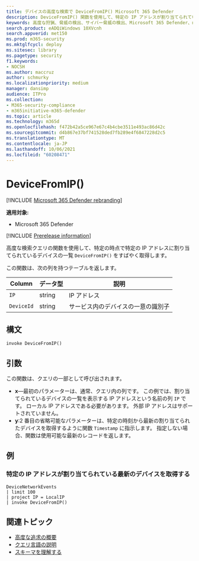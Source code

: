 ```yaml
---
title: デバイスの高度な検索で DeviceFromIP() Microsoft 365 Defender
description: DeviceFromIP() 関数を使用して、特定の IP アドレスが割り当てられているデバイスを取得する方法について説明します。
keywords: 高度な狩猟、脅威の検出、サイバー脅威の検出、Microsoft 365 Defender、microsoft 365、m365、検索、クエリ、テレメトリ、スキーマ参照、kusto、device、devicefromIP、function、enrichment
search.product: eADQiWindows 10XVcnh
search.appverid: met150
ms.prod: m365-security
ms.mktglfcycl: deploy
ms.sitesec: library
ms.pagetype: security
f1.keywords:
- NOCSH
ms.author: maccruz
author: schmurky
ms.localizationpriority: medium
manager: dansimp
audience: ITPro
ms.collection:
- M365-security-compliance
- m365initiative-m365-defender
ms.topic: article
ms.technology: m365d
ms.openlocfilehash: f472b42a5ce967e67c4b4cbe3511e493ac86d42c
ms.sourcegitcommit: d4b867e37bf741528ded7fb289e4f6847228d2c5
ms.translationtype: MT
ms.contentlocale: ja-JP
ms.lasthandoff: 10/06/2021
ms.locfileid: "60208471"
---
```

# <a name="devicefromip"></a>DeviceFromIP()

[!INCLUDE [Microsoft 365 Defender rebranding](../includes/microsoft-defender.md)]


**適用対象:**
- Microsoft 365 Defender


[!INCLUDE [Prerelease information](../includes/prerelease.md)]


高度な検索クエリの関数を使用して、特定の時点で特定の IP アドレスに割り当てられているデバイスの一覧 `DeviceFromIP()` をすばやく取得します。 [](advanced-hunting-overview.md) 

この関数は、次の列を持つテーブルを返します。

| Column | データ型 | 説明 |
|------------|-------------|-------------|
| `IP` | string | IP アドレス  |
| `DeviceId` | string | サービス内のデバイスの一意の識別子 |


## <a name="syntax"></a>構文

```kusto
invoke DeviceFromIP()
```

## <a name="arguments"></a>引数

この関数は、クエリの一部として呼び出されます。

- **x**—最初のパラメーターは、通常、クエリ内の列です。 この例では、割り当てられているデバイスの一覧を表示する IP アドレスという名前の列 `IP` です。 ローカル IP アドレスである必要があります。 外部 IP アドレスはサポートされていません。
- **y**:2 番目の省略可能なパラメーターは、特定の時刻から最新の割り当てられたデバイスを取得するように関数 `Timestamp` に指示します。 指定しない場合、関数は使用可能な最新のレコードを返します。

## <a name="example"></a>例


### <a name="get-the-latest-devices-that-have-been-assigned-specific-ip-addresses"></a>特定の IP アドレスが割り当てられている最新のデバイスを取得する

```kusto
DeviceNetworkEvents 
| limit 100 
| project IP = LocalIP 
| invoke DeviceFromIP()
```

## <a name="related-topics"></a>関連トピック
- [高度な追求の概要](advanced-hunting-overview.md)
- [クエリ言語の説明](advanced-hunting-query-language.md)
- [スキーマを理解する](advanced-hunting-schema-tables.md)

